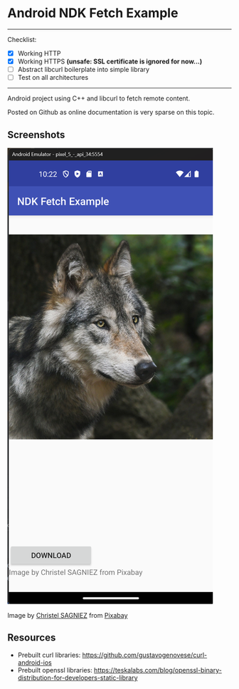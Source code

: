 # Android NDK Fetch Example

---
Checklist:
- [X] Working HTTP
- [X] Working HTTPS **(unsafe: SSL certificate is ignored for now...)**
- [ ] Abstract libcurl boilerplate into simple library
- [ ] Test on all architectures
---

Android project using C++ and libcurl to fetch remote content.

Posted on Github as online documentation is very sparse on this topic.

## Screenshots
![](misc/app_screenshot.png)

Image by <a href="https://pixabay.com/users/christels-3741991/?utm_source=link-attribution&utm_medium=referral&utm_campaign=image&utm_content=2878678">Christel SAGNIEZ</a> from <a href="https://pixabay.com//?utm_source=link-attribution&utm_medium=referral&utm_campaign=image&utm_content=2878678">Pixabay</a>

## Resources
- Prebuilt curl libraries: https://github.com/gustavogenovese/curl-android-ios 
- Prebuilt openssl libraries: https://teskalabs.com/blog/openssl-binary-distribution-for-developers-static-library